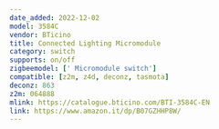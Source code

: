 ```yaml
---
date_added: 2022-12-02
model: 3584C
vendor: BTicino
title: Connected Lighting Micromodule
category: switch
supports: on/off
zigbeemodel: [' Micromodule switch']
compatible: [z2m, z4d, deconz, tasmota]
deconz: 863
z2m: 064888
mlink: https://catalogue.bticino.com/BTI-3584C-EN
link: https://www.amazon.it/dp/B07GZHHP8W/
---
```

